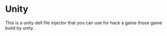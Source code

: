 # Unity
This is a unity dell file injector that you can use for hack a game those game build by unity.
